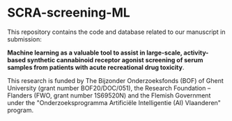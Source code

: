 # SCRA-screening-ML

This repository contains the code and database related to our manuscript in submission:

**Machine learning as a valuable tool to assist in large-scale, activity-based synthetic cannabinoid receptor agonist screening of serum samples from patients with acute recreational drug toxicity**. 

This research is funded by The Bijzonder Onderzoeksfonds (BOF) of Ghent University (grant number BOF20/DOC/051), the Research Foundation – Flanders (FWO, grant number 1S69520N) and the Flemish Government under the "Onderzoeksprogramma Artificiële Intelligentie (AI) Vlaanderen" program.
